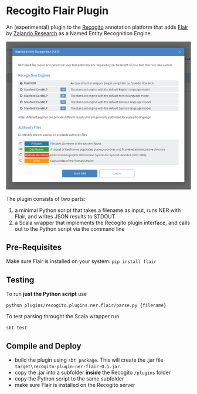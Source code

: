 # Recogito Flair Plugin

An (experimental) plugin to the [Recogito](http://github.com/pelagios/recogito2) 
annotation platform that adds [Flair](https://github.com/zalandoresearch/flair) by 
[Zalando Research](https://research.zalando.com/) as a Named Entity Recognition Engine. 

![Screenshot](screenshot.png)

The plugin consists of two parts:

1. a minimal Python script that takes a filename as input, runs 
   NER with Flair, and writes JSON results to STDOUT
2. a Scala wrapper that implements the Recogito plugin interface, 
   and calls out to the Python script via the command line

## Pre-Requisites

Make sure Flair is installed on your system: `pip install flair`

## Testing

To run __just the Python script__ use

```
python plugins/recogito.plugins.ner.flair/parse.py {filename}
```

To test parsing throught the Scala wrapper run

```
sbt test
```

## Compile and Deploy

- build the plugin using `sbt package`. This will create the 
  .jar file `target\recogito-plugin-ner-flair-0.1.jar`. 
- copy the .jar into a subfolder __inside__ the Recogito 
  `/plugins` folder
- copy the Python script to the same subfolder
- make sure Flair is installed on the Recogito server 
